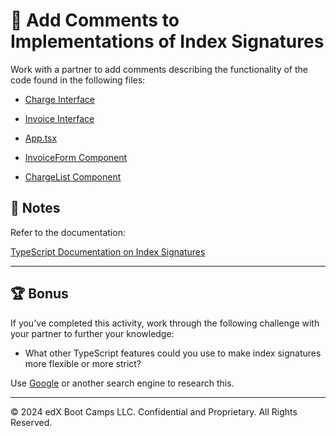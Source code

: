 # 📐 Add Comments to Implementations of Index Signatures

Work with a partner to add comments describing the functionality of the code found in the following files:

* [Charge Interface](./Unsolved/src/utils/interfaces/Charge.ts)

* [Invoice Interface](./Unsolved/src/utils/interfaces/Invoice.ts)

* [App.tsx](./Unsolved/src/App.tsx)

* [InvoiceForm Component](./Unsolved/src/components/InvoiceForm/index.tsx)

* [ChargeList Component](./Unsolved/src/components/ChargeList/index.tsx)

## 📝 Notes

Refer to the documentation:

[TypeScript Documentation on Index Signatures](https://www.typescriptlang.org/docs/handbook/2/objects.html#index-signatures)

---

## 🏆 Bonus

If you've completed this activity, work through the following challenge with your partner to further your knowledge:

* What other TypeScript features could you use to make index signatures more flexible or more strict?

Use [Google](https://www.google.com) or another search engine to research this.

---
© 2024 edX Boot Camps LLC. Confidential and Proprietary. All Rights Reserved.
